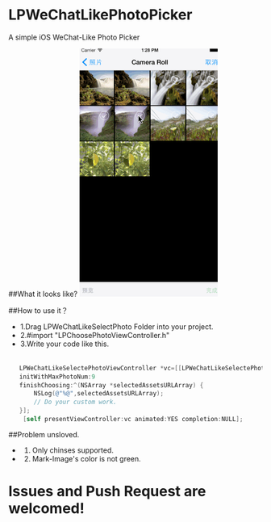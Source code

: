 # LPWeChatLikePhotoPicker
A simple iOS WeChat-Like Photo Picker

##What it looks like?
![](/Demo.gif)

##How to use it？

* 1.Drag LPWeChatLikeSelectPhoto Folder into your project.
* 2.#import "LPChoosePhotoViewController.h"
* 3.Write your code like this.
~~~objective-c

   LPWeChatLikeSelectePhotoViewController *vc=[[LPWeChatLikeSelectePhotoViewController alloc]
   initWithMaxPhotoNum:9 
   finishChoosing:^(NSArray *selectedAssetsURLArray) {
       NSLog(@"%@",selectedAssetsURLArray);
       // Do your custom work.
   }];
    [self presentViewController:vc animated:YES completion:NULL];

~~~
##Problem unsloved.
* 1. Only chinses supported.
* 2. Mark-Image's color is not green.

# Issues and Push Request are welcomed!
